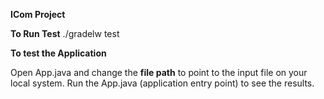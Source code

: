 **ICom Project**

**To Run Test**
./gradelw test

**To test the Application**

Open App.java and change the **file path** to point to the input file on your local system. 
Run the App.java (application entry point) to see the results.




